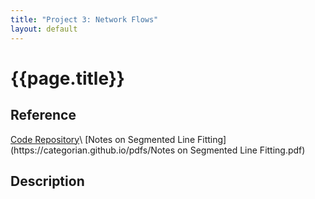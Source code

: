 ```yaml
---
title: "Project 3: Network Flows"
layout: default
---
```

<h1>{{page.title}}</h1>

<h2>Reference</h2>
<a href = "https://github.com/CategorIAN/CSCI_532_HW2">Code Repository</a>\
[Notes on Segmented Line Fitting](https://categorian.github.io/pdfs/Notes on Segmented Line Fitting.pdf)

<h2>Description</h2>
